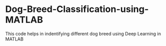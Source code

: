 # Dog-Breed-Classification-using-MATLAB
This code helps in indentifying different dog breed using Deep Learning in MATLAB
